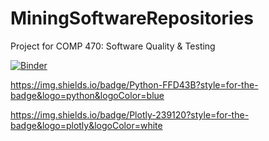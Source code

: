 # MiningSoftwareRepositories
Project for COMP 470: Software Quality &amp; Testing 

[![Binder](https://mybinder.org/badge_logo.svg)](https://mybinder.org/v2/gh/JESUSC1/MiningSoftwareRepositories.git/Master)

https://img.shields.io/badge/Python-FFD43B?style=for-the-badge&logo=python&logoColor=blue

https://img.shields.io/badge/Plotly-239120?style=for-the-badge&logo=plotly&logoColor=white